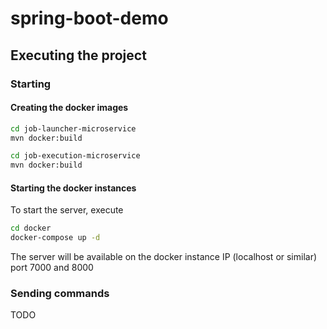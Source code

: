 # spring-boot-demo

## Executing the project

### Starting

#### Creating the docker images

```bash
cd job-launcher-microservice
mvn docker:build

cd job-execution-microservice
mvn docker:build
```

#### Starting the docker instances

To start the server, execute

```bash
cd docker
docker-compose up -d
```

The server will be available on the docker instance IP (localhost or similar) port 7000 and 8000


### Sending commands

TODO
